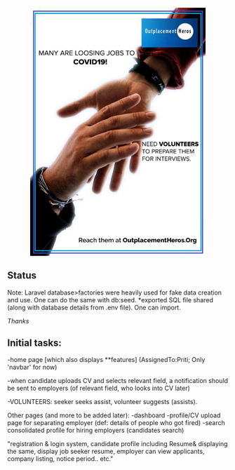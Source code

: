 <p align="center"><img src="\public\profile_pic\oph.jpeg" width="400"></p>

## Status

Note:
Laravel database>factories were heavily used for fake data creation and use. One can do the same with db:seed.
*exported SQL file shared (along with database details from .env file). One can import.

_Thanks_

## Initial tasks:
-home page [which also displays **features]
(AssignedTo:Priti; Only 'navbar' for now)

-when candidate uploads CV and selects relevant field, a notification should be sent to employers (of relevant field, who looks into CV later)

-VOLUNTEERS: seeker seeks assist, volunteer suggests (assists).

Other pages (and more to be added later):
-dashboard 
-profile/CV upload page for separating employer (def: details of people who got fired)
-search consolidated profile for hiring employers (candidates search)

"registration & login system, candidate profile including Resume& displaying the same, display job seeker resume, employer can view applicants, company listing, notice period.. etc."


